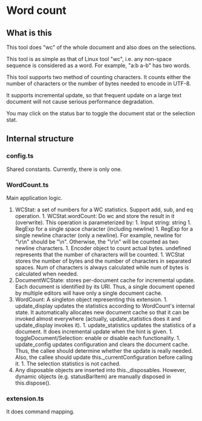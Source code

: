 # Word count

## What is this

This tool does "wc" of the whole document and also does on the selections.

This tool is as simple as that of Linux tool "wc", i.e. any non-space sequence is considered as a word.
For example, "a:b a-b" has two words.

This tool supports two method of counting characters.
It counts either the number of characters or the number of bytes needed to encode in UTF-8.

It supports incremental update, so that frequent update on a large text document will not cause serious performance degradation.

You may click on the status bar to toggle the document stat or the selection stat.

## Internal structure

### config.ts

Shared constants.
Currently, there is only one.

### WordCount.ts

Main application logic.

1. WCStat: a set of numbers for a WC statistics. Support add, sub, and eq operation.
        1. WCStat.wordCount: Do wc and store the result in it (overwrite). This operation is parameterized by:
                1. Input string: string
                1. RegExp for a single space character (including newline)
                1. RegExp for a single newline character (only a newline). For example, newline for "\\r\\n" should be "\\n". Otherwise, the "\\r\\n" will be counted as two newline characters.
                1. Encoder object to count actual bytes. undefined represents that the number of characters will be counted.
        1. WCStat stores the number of bytes and the number of characters in separated spaces. Num of characters is always calculated while num of bytes is calculated when needed.
1. DocumentWCState: stores per-document cache for incremental update. Each document is identified by its URI. Thus, a single document opened by multiple editors will have only a single document cache.
1. WordCount: A singleton object representing this extension.
        1. update_display updates the statistics according to WordCount's internal state. It automatically allocates new document cache so that it can be invoked almost everywhere (actually, update_statistics does it and update_display invokes it).
        1. update_statistics updates the statistics of a document. It does incremental update when the hint is given.
        1. toggleDocument/Selection: enable or disable each functionality.
        1. update_config updates configuration and clears the document cache. Thus, the callee should determine whether the update is really needed. Also, the callee should update this._currentConfiguration before calling it.
        1. The selection statistics is not cached.
1. Any disposable objects are inserted into this._disposables. However, dynamic objects (e.g. statusBarItem) are manually disposed in this.dispose().

### extension.ts

It does command mapping.
